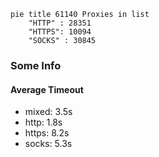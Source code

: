 
```mermaid
pie title 61140 Proxies in list
    "HTTP" : 28351
    "HTTPS": 10094
    "SOCKS" : 30845
```

### Some Info
#### Average Timeout

- mixed: 3.5s
- http: 1.8s
- https: 8.2s
- socks: 5.3s